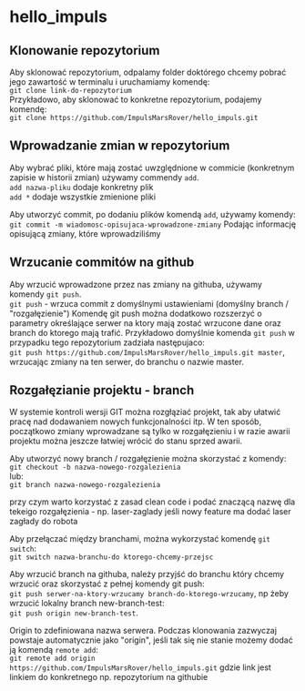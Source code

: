 # hello_impuls
<h2>Klonowanie repozytorium</h2>

<p>
  
  Aby sklonować repozytorium, odpalamy folder doktórego chcemy pobrać jego zawartość w terminalu i uruchamiamy komendę:  
  `git clone link-do-repozytorium`  
  Przykładowo, aby sklonować to konkretne repozytorium, podajemy komendę:  
  `git clone https://github.com/ImpulsMarsRover/hello_impuls.git`
</p>


<h2>Wprowadzanie zmian w repozytorium</h2>
<p>

  Aby wybrać pliki, które mają zostać uwzględnione w commicie (konkretnym zapisie w historii zmian) używamy commendy `add`.  
  `add nazwa-pliku` dodaje konkretny plik  
  `add *` dodaje wszystkie zmienione pliki
</p>

<p>

  Aby utworzyć commit, po dodaniu plików komendą `add`, używamy komendy:  
  `git commit -m wiadomosc-opisujaca-wprowadzone-zmiany`
  Podając informację opisującą zmiany, które wprowadziliśmy
</p>

<h2>Wrzucanie commitów na github</h2>
<p>
  
  Aby wrzucić wprowadzone przez nas zmiany na githuba, używamy komendy `git push`.  
  `git push` - wrzuca commit z domyślnymi ustawieniami (domyślny branch / "rozgałęzienie")
  Komendę git push można dodatkowo rozszerzyć o parametry określające serwer na ktory mają zostać wrzucone dane oraz branch do ktorego mają trafić. Przykładowo domyślnie komenda `git push` w przypadku tego repozytorium zadziała następujaco:  
  `git push https://github.com/ImpulsMarsRover/hello_impuls.git master`, wrzucając zmiany na ten serwer, do branchu o nazwie master.
  
</p>

<h2>Rozgałęzianie projektu - branch</h2>
<p>
  W systemie kontroli wersji GIT można rozgłąziać projekt, tak aby ułatwić pracę nad dodawaniem nowych funkcjonalności itp. W ten sposób, początkowo zmiany wprowadzane są tylko w rozgałęzieniu i w razie awarii projektu można jeszcze łatwiej wrócić do stanu sprzed awarii.
</p>
<p>

  Aby utworzyć nowy branch / rozgałęzienie można skorzystać z komendy:  
  `git checkout -b nazwa-nowego-rozgalezienia`  
  lub:  
  `git branch nazwa-nowego-rozgalezienia`
  
  przy czym warto korzystać z zasad clean code i podać znaczącą nazwę dla tekeigo rozgałęzienia - np. laser-zaglady jeśli nowy feature ma dodać laser zagłady do robota
</p>

<p>
  
  Aby przełączać między branchami, można wykorzystać komendę `git switch`:  
  `git switch nazwa-branchu-do ktorego-chcemy-przejsc`
</p>

<p>

  Aby wrzucić branch na githuba, należy przyjść do branchu który chcemy wrzucić oraz skorzystać z pełnej komendy git push:  
  `git push serwer-na-ktory-wrzucamy branch-do-ktorego-wrzucamy`, np żeby wrzucić lokalny branch new-branch-test:  
  `git push origin new-branch-test`.

  Origin to zdefiniowana nazwa serwera. Podczas klonowania zazwyczaj powstaje automatycznie jako "origin", jeśli tak się nie stanie możemy dodać ją komendą `remote add`:  
  `git remote add origin https://github.com/ImpulsMarsRover/hello_impuls.git` gdzie link jest linkiem do konkretnego np. repozytorium na githubie
</p>
